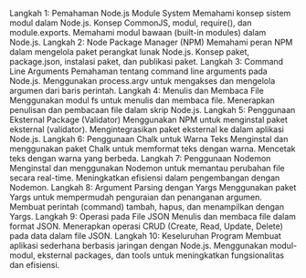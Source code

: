 Langkah 1: Pemahaman Node.js Module System
Memahami konsep sistem modul dalam Node.js.
Konsep CommonJS, modul, require(), dan module.exports.
Memahami modul bawaan (built-in modules) dalam Node.js.
Langkah 2: Node Package Manager (NPM)
Memahami peran NPM dalam mengelola paket perangkat lunak Node.js.
Konsep paket, package.json, instalasi paket, dan publikasi paket.
Langkah 3: Command Line Arguments
Pemahaman tentang command line arguments pada Node.js.
Menggunakan process.argv untuk mengakses dan mengelola argumen dari baris perintah.
Langkah 4: Menulis dan Membaca File
Menggunakan modul fs untuk menulis dan membaca file.
Menerapkan penulisan dan pembacaan file dalam skrip Node.js.
Langkah 5: Penggunaan Eksternal Package (Validator)
Menggunakan NPM untuk menginstal paket eksternal (validator).
Mengintegrasikan paket eksternal ke dalam aplikasi Node.js.
Langkah 6: Penggunaan Chalk untuk Warna Teks
Menginstal dan menggunakan paket Chalk untuk memformat teks dengan warna.
Mencetak teks dengan warna yang berbeda.
Langkah 7: Penggunaan Nodemon
Menginstal dan menggunakan Nodemon untuk memantau perubahan file secara real-time.
Meningkatkan efisiensi dalam pengembangan dengan Nodemon.
Langkah 8: Argument Parsing dengan Yargs
Menggunakan paket Yargs untuk mempermudah penguraian dan penanganan argumen.
Membuat perintah (command) tambah, hapus, dan menampilkan dengan Yargs.
Langkah 9: Operasi pada File JSON
Menulis dan membaca file dalam format JSON.
Menerapkan operasi CRUD (Create, Read, Update, Delete) pada data dalam file JSON.
Langkah 10: Keseluruhan Program
Membuat aplikasi sederhana berbasis jaringan dengan Node.js.
Menggunakan modul-modul, eksternal packages, dan tools untuk meningkatkan fungsionalitas dan efisiensi.
